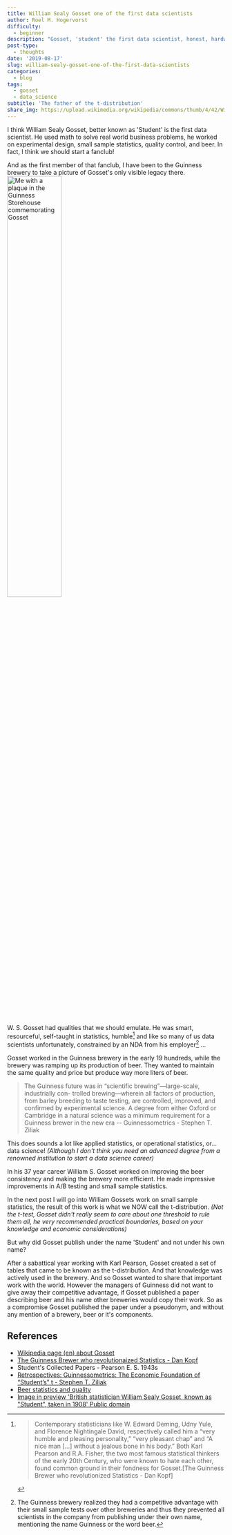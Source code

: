 ```yaml
---
title: William Sealy Gosset one of the first data scientists
author: Roel M. Hogervorst 
difficulty:
  - beginner
description: "Gosset, 'student' the first data scientist, honest, hardworking, practical and forgotten."
post-type:
  - thoughts
date: '2019-08-17'
slug: william-sealy-gosset-one-of-the-first-data-scientists
categories:
  - blog
tags:
  - gosset
  - data_science
subtitle: 'The father of the t-distribution'
share_img: https://upload.wikimedia.org/wikipedia/commons/thumb/4/42/William_Sealy_Gosset.jpg/186px-William_Sealy_Gosset.jpg
---
```


I think William Sealy Gosset, better known as 'Student' is the first data 
scientist. He used math to solve real world business problems, he worked on
experimental design, small sample statistics, quality control, and beer. In fact, 
I think we should start a fanclub! 

And as the first member of that fanclub, I have been to the Guinness brewery to 
take a picture of Gosset's only visible legacy there. <img src="/post/2019-08-17-william-sealy-gosset-one-of-the-first-data-scientists_files/IMG_20180422_125809116.jpg" alt="Me with a plaque in the Guinness Storehouse commemorating Gosset" width="50%"/>

W. S. Gosset had qualities that we should
emulate. He was smart, resourceful, self-taught in statistics, humble[^1] and like so
many of us data scientists unfortunately, constrained by an NDA from his 
employer[^2] ...

Gosset worked in the Guinness brewery in the early 19 hundreds, while the brewery
was ramping up its production of beer. They wanted to maintain the same quality
and price but produce way more liters of beer. 

> The Guinness future was in “scientific brewing”—large-scale, industrially con-
trolled brewing—wherein all factors of production, from barley breeding to taste
testing, are controlled, improved, and confirmed by experimental science. A degree from either Oxford or Cambridge in a natural science was a minimum
requirement for a Guinness brewer in the new era  -- Guinnessometrics - Stephen T. Ziliak

This does sounds a lot like applied statistics, or operational statistics, or... 
data science! _(Although I don't think you need an advanced degree from a renowned
institution to start a data science career)_

In his 37 year career William S. Gosset worked on improving the beer consistency
and making the brewery more efficient. He made impressive improvements
in A/B testing and small sample statistics.

In the next post I will go into William Gossets work on small sample statistics, 
the result of this work is what we NOW call the t-distribution. *(Not the t-test, 
Gosset didn't really seem to care about one threshold to rule them all, he very
recommended practical boundaries, based on your knowledge and economic 
considerations)* 

But why did Gosset publish under the name 'Student' and not under his own name?

After a sabattical year working with Karl Pearson, Gosset created a set of tables
that came to be known as the t-distribution. And that knowledge was actively used
in the brewery. And so Gosset wanted to share that important work with the world.
However the managers of Guinness did not want to give
away their competitive advantage, if Gosset published a paper describing beer
and his name other 
breweries would copy their work. So as a compromise Gosset published the paper
under a pseudonym, and without any mention of a brewery, beer or it's components. 


## References

- [Wikipedia page (en) about Gosset](https://en.wikipedia.org/wiki/William_Sealy_Gosset)
- [The Guinness Brewer who revolutionaized Statistics - Dan Kopf](https://priceonomics.com/the-guinness-brewer-who-revolutionized-statistics/)
-  Student's Collected Papers - Pearson E. S. 1943s
- [Retrospectives: Guinnessometrics: The Economic Foundation of “Student’s” t - Stephen T. Ziliak](https://doi.org/10.1257/jep.22.4.199)
- [Beer statistics and quality](https://blog.minitab.com/blog/statistics-and-quality-data-analysis/beer-statistics-and-quality)
- [Image in preview 'British statistician William Sealy Gosset, known as "Student", taken in 1908' Public domain](https://en.wikipedia.org/wiki/William_Sealy_Gosset#/media/File:William_Sealy_Gosset.jpg)

[^1]: > Contemporary statisticians like W. Edward Deming, Udny Yule, and Florence Nightingale David, respectively called him a “very humble and pleasing personality,” “very pleasant chap” and “A nice man […] without a jealous bone in his body.” Both Karl Pearson and R.A. Fisher, the two most famous statistical thinkers of the early 20th Century, who were known to hate each other, found common ground in their fondness for Gosset.[The Guinness Brewer who revolutionized Statistics - Dan Kopf]
[^2]: The Guinness brewery realized they had a competitive advantage with their small sample tests over other breweries and thus they prevented all scientists in the company from publishing under their own name, mentioning the name Guinness or the word beer.